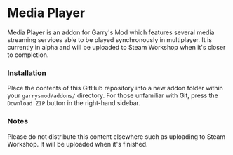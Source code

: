 Media Player
============

Media Player is an addon for Garry's Mod which features several media streaming services able to be played synchronously in multiplayer. It is currently in alpha and will be uploaded to Steam Workshop when it's closer to completion.

### Installation ###

Place the contents of this GitHub repository into a new addon folder within your `garrysmod/addons/` directory. For those unfamiliar with Git, press the `Download ZIP` button in the right-hand sidebar.

### Notes ###

Please do not distribute this content elsewhere such as uploading to Steam Workshop. It will be uploaded when it's finished.
